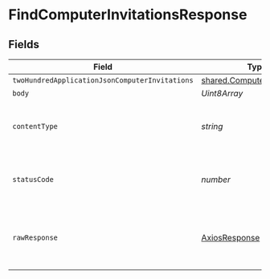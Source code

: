 # FindComputerInvitationsResponse


## Fields

| Field                                                                             | Type                                                                              | Required                                                                          | Description                                                                       |
| --------------------------------------------------------------------------------- | --------------------------------------------------------------------------------- | --------------------------------------------------------------------------------- | --------------------------------------------------------------------------------- |
| `twoHundredApplicationJsonComputerInvitations`                                    | [shared.ComputerInvitations](../../../sdk/models/shared/computerinvitations.md)[] | :heavy_minus_sign:                                                                | OK                                                                                |
| `body`                                                                            | *Uint8Array*                                                                      | :heavy_minus_sign:                                                                | N/A                                                                               |
| `contentType`                                                                     | *string*                                                                          | :heavy_check_mark:                                                                | HTTP response content type for this operation                                     |
| `statusCode`                                                                      | *number*                                                                          | :heavy_check_mark:                                                                | HTTP response status code for this operation                                      |
| `rawResponse`                                                                     | [AxiosResponse](https://axios-http.com/docs/res_schema)                           | :heavy_check_mark:                                                                | Raw HTTP response; suitable for custom response parsing                           |